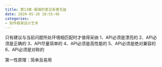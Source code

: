 ```yaml
---
title: 第13章-极端的意见有害无益
date: 2020-05-26 10:55:48
categories:
- 软件框架设计艺术
---
```

只有建议与当前问题所处环境相匹配时才值得采纳
1、API必须是漂亮的
2、API必须是正确的
3、API尽量简单的
4、API必须是高性能的
5、API必须是绝对兼容的
6、API必须是对称的

第一性原理：简单且易用
